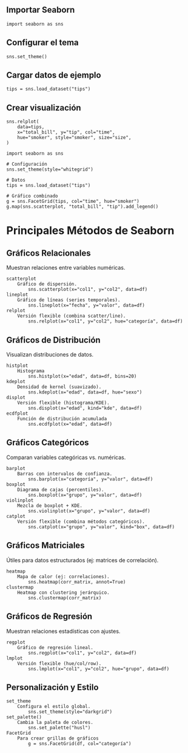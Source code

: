 ## Importar Seaborn
    import seaborn as sns

## Configurar el tema
    sns.set_theme()

## Cargar datos de ejemplo
    tips = sns.load_dataset("tips")

## Crear visualización
    sns.relplot(
        data=tips,
        x="total_bill", y="tip", col="time",
        hue="smoker", style="smoker", size="size",
    )

```
import seaborn as sns

# Configuración
sns.set_theme(style="whitegrid")

# Datos
tips = sns.load_dataset("tips")

# Gráfico combinado
g = sns.FacetGrid(tips, col="time", hue="smoker")
g.map(sns.scatterplot, "total_bill", "tip").add_legend()
```

# Principales Métodos de Seaborn

## Gráficos Relacionales
Muestran relaciones entre variables numéricas.

    scatterplot
        Gráfico de dispersión.
            sns.scatterplot(x="col1", y="col2", data=df)
    lineplot
        Gráfico de líneas (series temporales).
            sns.lineplot(x="fecha", y="valor", data=df)
    relplot
        Versión flexible (combina scatter/line).
            sns.relplot(x="col1", y="col2", hue="categoría", data=df)

##  Gráficos de Distribución
Visualizan distribuciones de datos.

    histplot
        Histograma
            sns.histplot(x="edad", data=df, bins=20)
    kdeplot
        Densidad de kernel (suavizado).
            sns.kdeplot(x="edad", data=df, hue="sexo")
    displot
        Versión flexible (histograma/KDE).
            sns.displot(x="edad", kind="kde", data=df)
    ecdfplot
        Función de distribución acumulada
            sns.ecdfplot(x="edad", data=df)


## Gráficos Categóricos
Comparan variables categóricas vs. numéricas.


    barplot
        Barras con intervalos de confianza.
            sns.barplot(x="categoría", y="valor", data=df)
    boxplot
        Diagrama de cajas (percentiles).
            sns.boxplot(x="grupo", y="valor", data=df)
    violinplot
        Mezcla de boxplot + KDE.
            sns.violinplot(x="grupo", y="valor", data=df)
    catplot
        Versión flexible (combina métodos categóricos).
            sns.catplot(x="grupo", y="valor", kind="box", data=df)


## Gráficos Matriciales
Útiles para datos estructurados (ej: matrices de correlación).


    heatmap
        Mapa de calor (ej: correlaciones).
            sns.heatmap(corr_matrix, annot=True)
    clustermap
        Heatmap con clustering jerárquico.
            sns.clustermap(corr_matrix)

## Gráficos de Regresión
Muestran relaciones estadísticas con ajustes.


    regplot
        Gráfico de regresión lineal.
            sns.regplot(x="col1", y="col2", data=df)
    lmplot
        Versión flexible (hue/col/row).	
            sns.lmplot(x="col1", y="col2", hue="grupo", data=df)


## Personalización y Estilo

    set_theme
        Configura el estilo global.
            sns.set_theme(style="darkgrid")
    set_palette()
        Cambia la paleta de colores.	
            sns.set_palette("husl")
    FacetGrid
        Para crear grillas de gráficos
            g = sns.FacetGrid(df, col="categoría")
